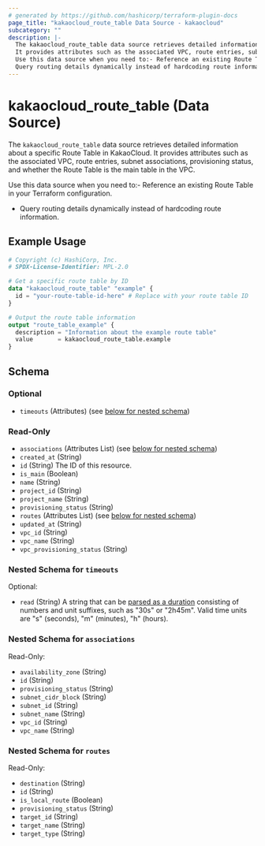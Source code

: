 ```yaml
---
# generated by https://github.com/hashicorp/terraform-plugin-docs
page_title: "kakaocloud_route_table Data Source - kakaocloud"
subcategory: ""
description: |-
  The kakaocloud_route_table data source retrieves detailed information about a specific Route Table in KakaoCloud.
  It provides attributes such as the associated VPC, route entries, subnet associations, provisioning status, and whether the Route Table is the main table in the VPC.
  Use this data source when you need to:- Reference an existing Route Table in your Terraform configuration.
  Query routing details dynamically instead of hardcoding route information.
---
```


# kakaocloud_route_table (Data Source)

The `kakaocloud_route_table` data source retrieves detailed information about a specific Route Table in KakaoCloud.
It provides attributes such as the associated VPC, route entries, subnet associations, provisioning status, and whether the Route Table is the main table in the VPC.

Use this data source when you need to:- Reference an existing Route Table in your Terraform configuration.
- Query routing details dynamically instead of hardcoding route information.

## Example Usage

```terraform
# Copyright (c) HashiCorp, Inc.
# SPDX-License-Identifier: MPL-2.0

# Get a specific route table by ID
data "kakaocloud_route_table" "example" {
  id = "your-route-table-id-here" # Replace with your route table ID
}

# Output the route table information
output "route_table_example" {
  description = "Information about the example route table"
  value       = kakaocloud_route_table.example
}
```

<!-- schema generated by tfplugindocs -->
## Schema

### Optional

- `timeouts` (Attributes) (see [below for nested schema](#nestedatt--timeouts))

### Read-Only

- `associations` (Attributes List) (see [below for nested schema](#nestedatt--associations))
- `created_at` (String)
- `id` (String) The ID of this resource.
- `is_main` (Boolean)
- `name` (String)
- `project_id` (String)
- `project_name` (String)
- `provisioning_status` (String)
- `routes` (Attributes List) (see [below for nested schema](#nestedatt--routes))
- `updated_at` (String)
- `vpc_id` (String)
- `vpc_name` (String)
- `vpc_provisioning_status` (String)

<a id="nestedatt--timeouts"></a>
### Nested Schema for `timeouts`

Optional:

- `read` (String) A string that can be [parsed as a duration](https://pkg.go.dev/time#ParseDuration) consisting of numbers and unit suffixes, such as "30s" or "2h45m". Valid time units are "s" (seconds), "m" (minutes), "h" (hours).


<a id="nestedatt--associations"></a>
### Nested Schema for `associations`

Read-Only:

- `availability_zone` (String)
- `id` (String)
- `provisioning_status` (String)
- `subnet_cidr_block` (String)
- `subnet_id` (String)
- `subnet_name` (String)
- `vpc_id` (String)
- `vpc_name` (String)


<a id="nestedatt--routes"></a>
### Nested Schema for `routes`

Read-Only:

- `destination` (String)
- `id` (String)
- `is_local_route` (Boolean)
- `provisioning_status` (String)
- `target_id` (String)
- `target_name` (String)
- `target_type` (String)
